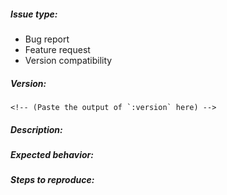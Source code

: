 ##### Issue type:

<!-- Pick one and delete the rest -->
- Bug report
- Feature request
- Version compatibility

##### Version:

```
<!-- (Paste the output of `:version` here) -->
```

##### Description:

<!-- Explain the issue in detail -->

##### Expected behavior:

<!-- What did you expect or want to happen? -->

##### Steps to reproduce:

<!-- Include if relevant -->

